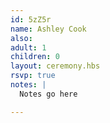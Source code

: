 ```yaml
---
id: 5zZ5r
name: Ashley Cook
also:
adult: 1
children: 0
layout: ceremony.hbs
rsvp: true
notes: |
  Notes go here

---
```

